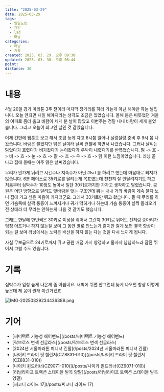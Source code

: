```yaml
---
title: "2025-03-29"
date: 2025-03-29
tags:
  - 일일노트
  - 개인
  - lsd
  - 러닝
categories:
  - 러닝
  - 기록
created: 2025. 03. 29. 오후 09:38
updated: 2025. 03. 30. 오후 08:44
point:
distance: 30
---
```


# 내용

4월 20일 경기 마라톤 3주 전이라 마지막 장거리를 하러 가는게 아닌 해야만 하는 날입니다. 오늘 안되면 내일 해야지라는 생각도 조금은 있었습니다. 올해 봄은 따뜻했던 겨울의 여파로 좀더 춥고 바람이 세게 분 날이 많았고 이번주는 정말 내내 바람이 세게 불었습니다. 그리고 오늘이 최고인 날인 것 같았습니다.

어제 간만에 웹툰도 보고 해서 조금 늦게 자고 8시쯤 일어나 설렁설렁 준비 후 9시 쯤 나왔습니다. 바람은 불었지만 맑은 날이라 날씨 괜찮네 하면서 나갔습니다. 그러나 날씨는 맑았다가 흐렸다가 비가왔다가 눈이왔다가 우박이 내렸다가를 반복했습니다. 맑 -> 흐 -> 비 -> 흐 -> 눈 -> 흐 -> 맑 -> 흐 -> 우 -> 흐 -> 맑 이런 느낌이었습니다. 러닝 끝나고 집에 올때는 아주 맑은 날씨였습니다.

무리가 안가게 뛰려고 시간주나 지속주가 아닌 #lsd 를 하려고 했는데 마음대로 되지가 않습니다. 6분 페이스로 35키로를 달리는게 목표였는데 천천히 잘 안달려지기도 하고 처음부터 심박수가 10정도 높아서 일단 30키로까지만 가자고 생각하고 달렸습니다. 공원은 어떤 방향으로 달려도 맞바람을 맞는 구조인데 뛰는 내내 거의 바람이 계속 불다 보니 집에 가고 싶은 마음이 커지더군요. 그래서 30키로만 뛰고 왔습니다. 뛸 때 무리를 하면 가슴쪽에 살짝 통증이 느껴지거나 귀가 막히거나 하는데 가슴 통증이 살짝 올라오기 전 상태라 더 무리는 안하는게 나을 것 같기도 했습니다.

그래도 한달에 한번씩은 30키로 이상을 뛰어서 그런지 30키로 뛰어도 전처럼 종아리가 엄청 아프거나 하지 않는걸 보며 그 동안 별로 안느는거 같지만 길게 보면 결국 향상이 되는 걸 보며 러닝에서는 노력은 배신을 하지 않는 다는 것을 다시 느끼게 됩니다.

사실 무보급으로 24키로까지 뛰고 공원 매점 가서 양갱하고 물사서 냠냠하느라 잠깐 뛰어서 그럴 수도 있습니다.

# 기록

심박수가 엄청 높게 나온게 좀 아쉽네요. 새벽에 뛰면 안그런데 늦게 나오면 항상 이렇게 높은데 제 몸이 원래 이런거겠죠.

![IMG-20250329234436389.png](/images/IMG-20250329234436389.png)

# 기어

- [써머텍트 기능성 헤어밴드](/posts/써머텍트 기능성 헤어밴드)
- [락브로스 변색 선글라스](/posts/락브로스 변색 선글라스)
- [2024년 서울마라톤 피니셔 긴팔](/posts/2024년 서울마라톤 피니셔 긴팔)
- [나이키 드라이 핏 챌린저(CZ8831-010)](/posts/나이키 드라이 핏 챌린저(CZ8831-010))
- [나이키 윈드러너(CZ9071-010)](/posts/나이키 윈드러너(CZ9071-010))
- [러닝라이프 트랙션 스테이블 발목 양말](/posts/러닝라이프 트랙션 스테이블 발목 양말)
- [써코니 라이드 17](/posts/써코니 라이드 17)
